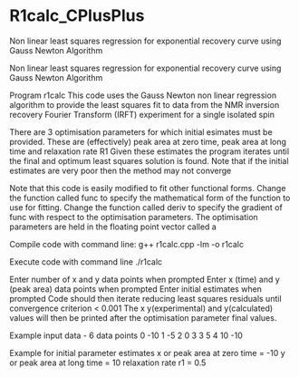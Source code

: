 # R1calc_CPlusPlus
Non linear least squares regression for exponential recovery curve using Gauss Newton Algorithm 

Non linear least squares regression for exponential recovery curve using Gauss Newton Algorithm

Program r1calc This code uses the Gauss Newton non linear regression algorithm to provide the least squares 
fit to data from the NMR inversion recovery Fourier Transform (IRFT) experiment for a single isolated spin

There are 3 optimisation parameters for which initial esimates must be provided.
These are (effectively) peak area at zero time, peak area at long time and relaxation rate R1
Given these estimates the program iterates until the final and optimum least squares solution is found.
Note that if the initial estimates are very poor then the method may not converge

Note that this code is easily modified to fit other functional forms.
Change the function called func to specify the mathematical form of the function to use for fitting. 
Change the function called deriv to specify the gradient of func with respect to the optimisation parameters. 
The optimisation parameters are held in the floating point vector called a

Compile code with command line:
g++ r1calc.cpp -lm -o r1calc

Execute code with command line 
./r1calc 

Enter number of x and y data points when prompted
Enter x (time) and y (peak area) data points when prompted 
Enter initial estimates when prompted 
Code should then iterate reducing least squares residuals 
until convergence criterion < 0.001 
The x y(experimental) and y(calculated) values will then be printed
after the optimisation parameter final values. 

Example input data - 6 data points
0 	-10
1 	-5
2 	0
3 	3
5 	4
10 	-10

Example for initial parameter estimates
x or peak area at zero time = -10
y or peak area at long time = 10
relaxation rate r1 = 0.5

